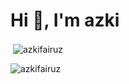 <h1 >Hi 👋, I'm azki</h1>
<p>&nbsp;<img align="center" src="https://github-readme-stats.vercel.app/api?username=azkifairuz&show_icons=true&theme=tokyo-night&locale=en" alt="azkifairuz" /></p>
<p><img  src="https://github-readme-stats.vercel.app/api/top-langs?username=azkifairuz&show_icons=true&locale=en&layout=compact" alt="azkifairuz" /></p>




